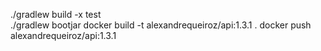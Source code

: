 ./gradlew build -x test  
./gradlew bootjar
docker build -t alexandrequeiroz/api:1.3.1 . 
docker push alexandrequeiroz/api:1.3.1  